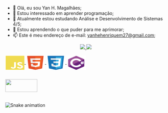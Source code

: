 - 👋 Olá, eu sou Yan H. Magalhães;
- 👀 Estou interessado em aprender programação;
- 🌱 Atualmente estou estudando Análise e Desenvolvimento de Sistemas 4/5;
- 💞️ Estou aprendendo o que puder para me aprimorar;
- 📫 Este é meu endereço de e-mail: yanhehenriquem27@gmail.com;

<div align="center">
  <a href="https://github.com/YanMagal">
  <img height="150em" src="https://github-readme-stats.vercel.app/api?username=YanMagal&show_icons=true&theme=tokyonight&include_all_commits=true&count_private=true"/>
  <img height="150em" src="https://github-readme-stats.vercel.app/api/top-langs/?username=YanMagal&layout=compact&langs_count=7&theme=tokyonight"/>
</div>

<div style="display: inline_block"><br>
    <img align="center" alt="Ligi-Js" height="45" width="60" src="https://raw.githubusercontent.com/devicons/devicon/master/icons/javascript/javascript-plain.svg">
   <img align="center" alt="Ligi-HTML" height="45" width="60" src="https://raw.githubusercontent.com/devicons/devicon/master/icons/html5/html5-original.svg">
  <img align="center" alt="Ligi-CSS" height="45" width="60" src="https://raw.githubusercontent.com/devicons/devicon/master/icons/css3/css3-original.svg">
    <img align="center" alt="Ligi-CSS" height="45" width="60" src="https://github.com/devicons/devicon/blob/master/icons/csharp/csharp-original.svg">
</div>

##
<a href="https://www.linkedin.com/in/yan-henrique-magalh%C3%A3es-157b111b4/" target="_blank"><img height="40" width="100" src="https://img.shields.io/badge/-LinkedIn-%230077B5?style=for-the-badge&logo=linkedin&logoColor=white" target="_blank"></a>
##

![Snake animation](https://github.com/ligianevieira/ligianevieira/blob/output/github-contribution-grid-snake.svg)
